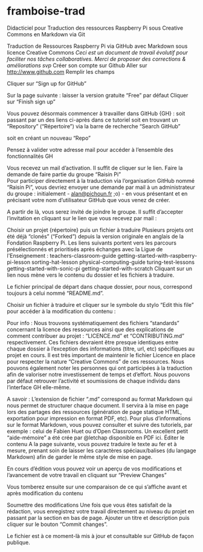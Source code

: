 # framboise-trad
Didacticiel pour Traduction des ressources Raspberry Pi sous Creative Commons en Markdown via Git

Traduction de Ressources Raspberry Pi 
via GitHub avec Markdown sous licence Creative Commons 
*Ceci est un document de travail évolutif pour faciliter nos tâches collaboratives. Merci de proposer des corrections & améliorations svp* 
Créer son compte sur Github
Aller sur http://www.github.com 
Remplir les champs

Cliquer sur “Sign up for GitHub”

Sur la page suivante : laisser la version gratuite “Free” par défaut
Cliquer sur “Finish sign up”
 
Vous pouvez désormais commencer à travailler dans GitHub {GH} :
soit passant par un des liens ci-après dans ce tutoriel
soit en trouvant un “Repository” (“Répertoire”) via la barre de recherche “Search GitHub” 
 
soit en créant un nouveau “Repo”

Pensez à valider votre adresse mail pour accéder à l’ensemble des fonctionnalités GH

Vous recevez un mail d’activation. Il suffit de cliquer sur le lien.
Faire la demande de faire partie du groupe “Raisin Pi”  
Pour participer directement à la traduction via l’organisation GitHub nommé “Raisin Pi”, vous devriez envoyer une demande par mail à un administrateur du groupe : initialement - alan@pichoun.fr ;o) - en vous présentant et en précisant votre nom d’utilisateur GitHub que vous venez de créer. 

A partir de là, vous serez invité de joindre le groupe. Il suffit d’accepter l’invitation en cliquant sur le lien que vous recevez par mail :
 
Choisir un projet {répertoire} puis un fichier à traduire
Plusieurs projets ont été déjà “clonés” (“Forked”) depuis la version originale en anglais de la Fondation Raspberry Pi. Les liens suivants portent vers les parcours présélectionnés et prioritisés après échanges avec la Ligue de l'Enseignement : 
teachers-classroom-guide
getting-started-with-raspberry-pi-lesson
sorting-hat-lesson
physical-computing-guide
turing-test-lessons
getting-started-with-sonic-pi
getting-started-with-scratch
Cliquant sur un lien nous mène vers le contenu du dossier et les fichiers à traduire.

Le fichier principal de départ dans chaque dossier, pour nous, correspond toujours à celui nommé “README.md”.

Choisir un fichier à traduire et cliquer sur le symbole du stylo “Edit this file” pour accéder à la modification du contenu : 

Pour info : Nous trouvons systématiquement des fichiers “standards” concernant la licence des ressources ainsi que des explications de comment contribuer au projet : “LICENCE.md” et “CONTRIBUTING.md” respectivement. Ces fichiers devraient être presque identiques entre chaque dossier à l’exception des informations (titre, url, etc) spécifiques au projet en cours. Il est très important de maintenir le fichier Licence en place pour respecter la nature “Creative Commons” de ces ressources. Nous pouvons également noter les personnes qui ont participées à la traduction afin de valoriser notre investissement de temps et d’effort. Nous pouvons par défaut retrouver l’activité et soumissions de chaque individu dans l’interface GH elle-même. 

A savoir : L’extension de fichier “.md” correspond au format Markdown qui nous permet de structurer chaque document. Il servira à la mise en page lors des partages des ressources (génération de page statique HTML, exportation pour impression en format PDF, etc). Pour plus d’informations sur le format Markdown, vous pouvez consulter et suivre des tutoriels, par exemple : celui de Fabien Huet ou d’Open Classrooms. Un excellent petit “aide-mémoire” a été crée par @letchap disponible en PDF ici.
Éditer le contenu
A la page suivante, vous pouvez traduire le texte au fer et à mesure, prenant soin de laisser les caractères spéciaux/balises (du langage Markdown) afin de garder le même style de mise en page. 

 En cours d’édition vous pouvez voir un aperçu de vos modifications et l’avancement de votre travail en cliquant sur “Preview Changes”

Vous tomberez ensuite sur une comparaison de ce qui s’affiche avant et après modification du contenu

Soumettre des modifications
Une fois que vous êtes satisfait de la rédaction, vous enregistrez votre travail directement au niveau du projet en passant par la section en bas de page. Ajouter un titre et description puis cliquer sur le bouton “Commit changes”. 

Le fichier est à ce moment-là mis à jour et consultable sur GitHub de façon publique.
